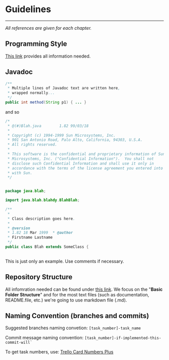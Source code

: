 # Guidelines
---
*All references are given for each chapter.*

## Programming Style

[This link](https://google.github.io/styleguide/javaguide.html) provides all information needed.

## Javadoc
```java
/**
 * Multiple lines of Javadoc text are written here,
 * wrapped normally...
 */
public int method(String p1) { ... }
```

and so

```java
/*
 * @(#)Blah.java        1.82 99/03/18
 *
 * Copyright (c) 1994-1999 Sun Microsystems, Inc.
 * 901 San Antonio Road, Palo Alto, California, 94303, U.S.A.
 * All rights reserved.
 *
 * This software is the confidential and proprietary information of Sun
 * Microsystems, Inc. ("Confidential Information").  You shall not
 * disclose such Confidential Information and shall use it only in
 * accordance with the terms of the license agreement you entered into
 * with Sun.
 */


package java.blah;

import java.blah.blahdy.BlahBlah;

/**
 *  
 * Class description goes here.
 *
 * @version      
 * 1.82 18 Mar 1999  * @author          
 * Firstname Lastname  
 */
public class Blah extends SomeClass {
  
```

This is just only an example.
Use comments if necessary.

## Repository Structure

All infomration needed can be found under [this link](https://medium.com/code-factory-berlin/github-repository-structure-best-practices-248e6effc405). 
We focus on the "**Basic Folder Structure**" and for the most text files (such as documentation, README.file, etc.) we're going to use markdown file (.md).

## Naming Convention (branches and commits)

Suggested branches naming convetion: `[task_number]-task_name`

Commit message naming convention: `` [task_number]-if-implemented-this-commit-will` ``

To get task numbers, use: [Trello Card Numbers Plus](https://chrome.google.com/webstore/detail/trello-card-numbers-plus/ncibjlmfhjcjnphnpphgphbflpdpliei/related)